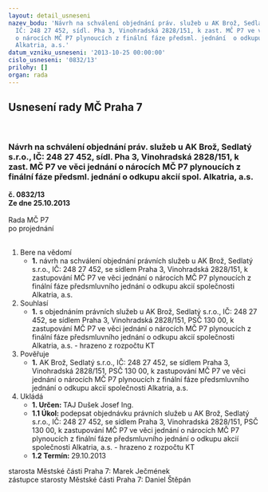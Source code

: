 ```yaml
---
layout: detail_usneseni
nazev_bodu: 'Návrh na schválení objednání práv. služeb u AK Brož, Sedlatý s.r.o.,
  IČ: 248 27 452, sídl. Pha 3, Vinohradská 2828/151, k zast. MČ P7 ve věci jednání
  o nárocích MČ P7 plynoucích z finální fáze předsml. jednání  o odkupu akcií spol.
  Alkatria, a.s.'
datum_vzniku_usneseni: '2013-10-25 00:00:00'
cislo_usneseni: '0832/13'
prilohy: []
organ: rada
---
```

<div id="ucUsn_pList" class="usn">
	<span><h2>Usnesení rady MČ Praha 7 </h2>
<br></span><div class="standBody">
<span><h3>Návrh na schválení objednání práv. služeb u AK Brož, Sedlatý s.r.o., IČ: 248 27 452, sídl. Pha 3, Vinohradská 2828/151, k zast. MČ P7 ve věci jednání o nárocích MČ P7 plynoucích z finální fáze předsml. jednání  o odkupu akcií spol. Alkatria, a.s.</h3></span><div class="center">
		<strong>č. 0832/13</strong><br>
	</div>
<div class="center">
		<strong>Ze dne 25.10.2013</strong><br><br>
	</div>Rada MČ P7<br> po projednání<br><br><ol>
<li>Bere na vědomí<ul><li>
<strong>1.</strong> návrh na schválení objednání právních služeb u AK Brož, Sedlatý s.r.o., IČ: 248 27 452, se sídlem Praha 3, Vinohradská 2828/151, k zastupování MČ P7 ve věci jednání o nárocích MČ P7 plynoucích z finální fáze předsmluvního jednání  o odkupu akcií společnosti Alkatria, a.s.</li></ul>
</li>
<li>Souhlasí<ul><li>
<strong>1.</strong> s objednáním právních služeb u AK Brož, Sedlatý s.r.o., IČ: 248 27 452, se sídlem Praha 3, Vinohradská 2828/151, PSČ 130 00, k zastupování MČ P7 ve věci jednání o nárocích MČ P7 plynoucích z finální fáze předsmluvního jednání o odkupu akcií společnosti Alkatria, a.s. - hrazeno z rozpočtu KT</li></ul>
</li>
<li>Pověřuje<ul><li>
<strong>1.</strong> AK Brož, Sedlatý s.r.o., IČ: 248 27 452, se sídlem Praha 3, Vinohradská 2828/151, PSČ 130 00, k zastupování MČ P7 ve věci jednání o nárocích MČ P7 plynoucích z finální fáze předsmluvního jednání  o odkupu akcií společnosti Alkatria, a.s.   </li></ul>
</li>
<li>Ukládá<ul>
<li>
<strong>1. Určen: </strong>TAJ Dušek Josef Ing.</li>
<li>
<strong>1.1 Úkol: </strong>podepsat objednávku právních služeb u AK Brož, Sedlatý s.r.o., IČ: 248 27 452, se sídlem Praha 3, Vinohradská 2828/151, PSČ 130 00, k zastupování MČ P7 ve věci jednání o nárocích MČ P7 plynoucích z finální fáze předsmluvního jednání  o odkupu akcií společnosti Alkatria, a.s. - hrazeno z rozpočtu KT</li>
<li>
<strong>1.2 Termín: </strong>29.10.2013</li>
</ul>
</li>
</ol>starosta Městské části Praha 7: Marek Ječmének<br>zástupce starosty Městské části Praha 7: Daniel Štěpán 
</div>
</div>